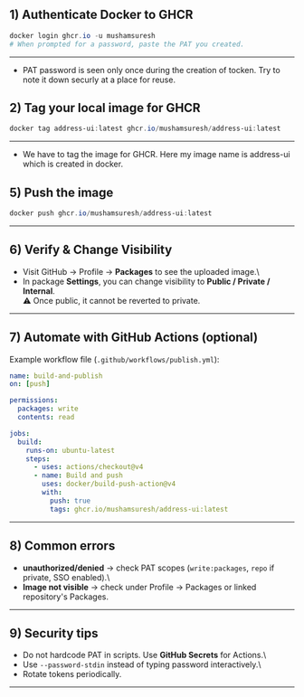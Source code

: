 
## 1) Authenticate Docker to GHCR

``` powershell
docker login ghcr.io -u mushamsuresh
# When prompted for a password, paste the PAT you created.

```

------------------------------------------------------------------------
- PAT password is seen only once during the creation of tocken. Try to note it down securly at a place for reuse.
## 2) Tag your local image for GHCR

``` powershell
docker tag address-ui:latest ghcr.io/mushamsuresh/address-ui:latest
```

------------------------------------------------------------------------
- We have to tag the image for GHCR. Here my image name is  address-ui which is created in docker. 
## 5) Push the image

``` powershell
docker push ghcr.io/mushamsuresh/address-ui:latest
```

------------------------------------------------------------------------

## 6) Verify & Change Visibility

-   Visit GitHub → Profile → **Packages** to see the uploaded image.\
-   In package **Settings**, you can change visibility to **Public /
    Private / Internal**.\
    ⚠️ Once public, it cannot be reverted to private.

------------------------------------------------------------------------

## 7) Automate with GitHub Actions (optional)

Example workflow file (`.github/workflows/publish.yml`):

``` yaml
name: build-and-publish
on: [push]

permissions:
  packages: write
  contents: read

jobs:
  build:
    runs-on: ubuntu-latest
    steps:
      - uses: actions/checkout@v4
      - name: Build and push
        uses: docker/build-push-action@v4
        with:
          push: true
          tags: ghcr.io/mushamsuresh/address-ui:latest
```

------------------------------------------------------------------------

## 8) Common errors

-   **unauthorized/denied** → check PAT scopes (`write:packages`, `repo`
    if private, SSO enabled).\
-   **Image not visible** → check under Profile → Packages or linked
    repository's Packages.

------------------------------------------------------------------------

## 9) Security tips

-   Do not hardcode PAT in scripts. Use **GitHub Secrets** for Actions.\
-   Use `--password-stdin` instead of typing password interactively.\
-   Rotate tokens periodically.

------------------------------------------------------------------------


